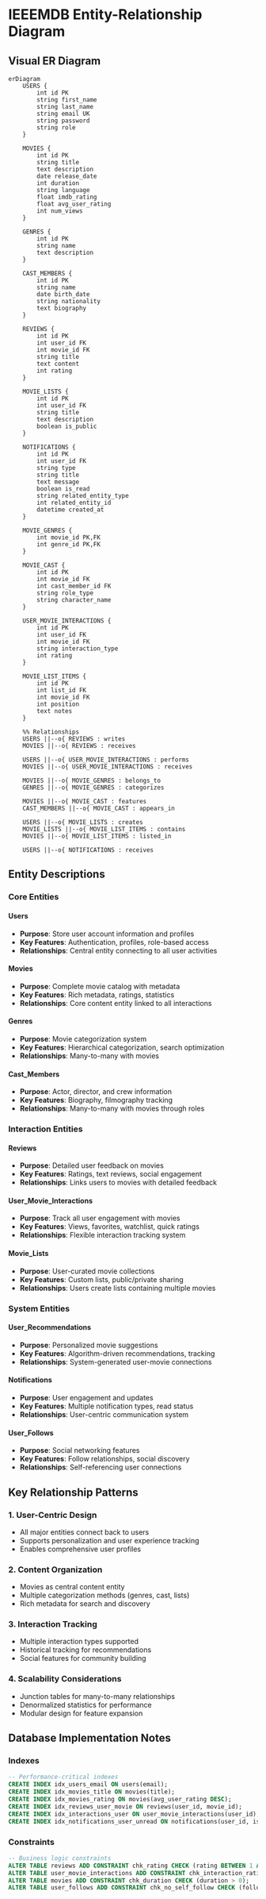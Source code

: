 # IEEEMDB Entity-Relationship Diagram

## Visual ER Diagram

```mermaid
erDiagram
    USERS {
        int id PK
        string first_name
        string last_name
        string email UK
        string password
        string role
    }
    
    MOVIES {
        int id PK
        string title
        text description
        date release_date
        int duration
        string language
        float imdb_rating
        float avg_user_rating
        int num_views
    }
    
    GENRES {
        int id PK
        string name
        text description
    }
    
    CAST_MEMBERS {
        int id PK
        string name
        date birth_date
        string nationality
        text biography
    }
    
    REVIEWS {
        int id PK
        int user_id FK
        int movie_id FK
        string title
        text content
        int rating
    }
    
    MOVIE_LISTS {
        int id PK
        int user_id FK
        string title
        text description
        boolean is_public
    }

    NOTIFICATIONS {
        int id PK
        int user_id FK
        string type
        string title
        text message
        boolean is_read
        string related_entity_type
        int related_entity_id
        datetime created_at
    }
    
    MOVIE_GENRES {
        int movie_id PK,FK
        int genre_id PK,FK
    }
    
    MOVIE_CAST {
        int id PK
        int movie_id FK
        int cast_member_id FK
        string role_type
        string character_name
    }
    
    USER_MOVIE_INTERACTIONS {
        int id PK
        int user_id FK
        int movie_id FK
        string interaction_type
        int rating
    }
    
    MOVIE_LIST_ITEMS {
        int id PK
        int list_id FK
        int movie_id FK
        int position
        text notes
    }

    %% Relationships
    USERS ||--o{ REVIEWS : writes
    MOVIES ||--o{ REVIEWS : receives
    
    USERS ||--o{ USER_MOVIE_INTERACTIONS : performs
    MOVIES ||--o{ USER_MOVIE_INTERACTIONS : receives
    
    MOVIES ||--o{ MOVIE_GENRES : belongs_to
    GENRES ||--o{ MOVIE_GENRES : categorizes
    
    MOVIES ||--o{ MOVIE_CAST : features
    CAST_MEMBERS ||--o{ MOVIE_CAST : appears_in
    
    USERS ||--o{ MOVIE_LISTS : creates
    MOVIE_LISTS ||--o{ MOVIE_LIST_ITEMS : contains
    MOVIES ||--o{ MOVIE_LIST_ITEMS : listed_in
    
    USERS ||--o{ NOTIFICATIONS : receives
```

## Entity Descriptions

### Core Entities

#### Users
- **Purpose**: Store user account information and profiles
- **Key Features**: Authentication, profiles, role-based access
- **Relationships**: Central entity connecting to all user activities

#### Movies
- **Purpose**: Complete movie catalog with metadata
- **Key Features**: Rich metadata, ratings, statistics
- **Relationships**: Core content entity linked to all interactions

#### Genres
- **Purpose**: Movie categorization system
- **Key Features**: Hierarchical categorization, search optimization
- **Relationships**: Many-to-many with movies

#### Cast_Members
- **Purpose**: Actor, director, and crew information
- **Key Features**: Biography, filmography tracking
- **Relationships**: Many-to-many with movies through roles

### Interaction Entities

#### Reviews
- **Purpose**: Detailed user feedback on movies
- **Key Features**: Ratings, text reviews, social engagement
- **Relationships**: Links users to movies with detailed feedback

#### User_Movie_Interactions
- **Purpose**: Track all user engagement with movies
- **Key Features**: Views, favorites, watchlist, quick ratings
- **Relationships**: Flexible interaction tracking system

#### Movie_Lists
- **Purpose**: User-curated movie collections
- **Key Features**: Custom lists, public/private sharing
- **Relationships**: Users create lists containing multiple movies

### System Entities

#### User_Recommendations
- **Purpose**: Personalized movie suggestions
- **Key Features**: Algorithm-driven recommendations, tracking
- **Relationships**: System-generated user-movie connections

#### Notifications
- **Purpose**: User engagement and updates
- **Key Features**: Multiple notification types, read status
- **Relationships**: User-centric communication system

#### User_Follows
- **Purpose**: Social networking features
- **Key Features**: Follow relationships, social discovery
- **Relationships**: Self-referencing user connections

## Key Relationship Patterns

### 1. User-Centric Design
- All major entities connect back to users
- Supports personalization and user experience tracking
- Enables comprehensive user profiles

### 2. Content Organization
- Movies as central content entity
- Multiple categorization methods (genres, cast, lists)
- Rich metadata for search and discovery

### 3. Interaction Tracking
- Multiple interaction types supported
- Historical tracking for recommendations
- Social features for community building

### 4. Scalability Considerations
- Junction tables for many-to-many relationships
- Denormalized statistics for performance
- Modular design for feature expansion

## Database Implementation Notes

### Indexes
```sql
-- Performance-critical indexes
CREATE INDEX idx_users_email ON users(email);
CREATE INDEX idx_movies_title ON movies(title);
CREATE INDEX idx_movies_rating ON movies(avg_user_rating DESC);
CREATE INDEX idx_reviews_user_movie ON reviews(user_id, movie_id);
CREATE INDEX idx_interactions_user ON user_movie_interactions(user_id);
CREATE INDEX idx_notifications_user_unread ON notifications(user_id, is_read);
```

### Constraints
```sql
-- Business logic constraints
ALTER TABLE reviews ADD CONSTRAINT chk_rating CHECK (rating BETWEEN 1 AND 10);
ALTER TABLE user_movie_interactions ADD CONSTRAINT chk_interaction_rating CHECK (rating IS NULL OR rating BETWEEN 1 AND 10);
ALTER TABLE movies ADD CONSTRAINT chk_duration CHECK (duration > 0);
ALTER TABLE user_follows ADD CONSTRAINT chk_no_self_follow CHECK (follower_id != following_id);
```